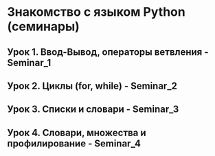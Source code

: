 # Знакомство с языком Python (семинары)

## Урок 1. Ввод-Вывод, операторы ветвления -Seminar_1
## Урок 2. Циклы (for, while) - Seminar_2
## Урок 3. Списки и словари - Seminar_3
## Урок 4. Словари, множества и профилирование - Seminar_4
